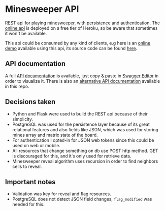 # Minesweeper API

REST api for playing minesweeper, with persistence and authentication. The [online api](https://minesweeper-eys.herokuapp.com) is deployed on a free tier of Heroku, so be aware that sometimes it won't be available.

This api could be consumed by any kind of clients, e.g here is an [online demo](https://eyscode.github.io/minesweeper-client/) available using this api, its source code can be found [here](https://github.com/eyscode/minesweeper-client).

## API documentation

A full [API documentation](https://minesweeper-eys.herokuapp.com/documentation.json) is available, just copy & paste in [Swagger Editor](https://editor.swagger.io) in order to visualize it. There is also an [alternative API documentation](DOCS.md) available in this repo. 

## Decisions taken

- Python and Flask were used to build the REST api because of their simplicity.
- PostgreSQL was used for the persistence layer because of its great relational features and also fields like JSON, which was used for storing mines array and matrix state of the board.
- For authentication I opted-in for JSON web tokens since this could be used on web or mobile.
- All resources that change something on db use POST http method. GET is discouraged for this, and it's only used for retrieve data.
- Minesweeper reveal algorithm uses recursion in order to find neighbors cells to reveal.

## Important notes

- Validation was key for reveal and flag resources.
- PostgreSQL does not detect JSON field changes, `flag_modified` was needed for this.
